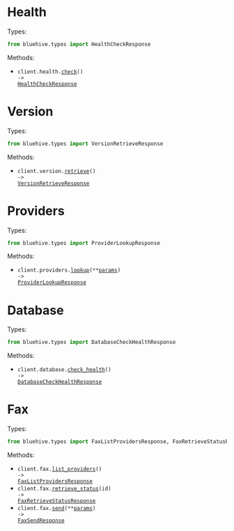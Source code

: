 # Health

Types:

```python
from bluehive.types import HealthCheckResponse
```

Methods:

- <code title="get /v1/health">client.health.<a href="./src/bluehive/resources/health.py">check</a>() -> <a href="./src/bluehive/types/health_check_response.py">HealthCheckResponse</a></code>

# Version

Types:

```python
from bluehive.types import VersionRetrieveResponse
```

Methods:

- <code title="get /v1/version">client.version.<a href="./src/bluehive/resources/version.py">retrieve</a>() -> <a href="./src/bluehive/types/version_retrieve_response.py">VersionRetrieveResponse</a></code>

# Providers

Types:

```python
from bluehive.types import ProviderLookupResponse
```

Methods:

- <code title="get /v1/providers/lookup">client.providers.<a href="./src/bluehive/resources/providers.py">lookup</a>(\*\*<a href="src/bluehive/types/provider_lookup_params.py">params</a>) -> <a href="./src/bluehive/types/provider_lookup_response.py">ProviderLookupResponse</a></code>

# Database

Types:

```python
from bluehive.types import DatabaseCheckHealthResponse
```

Methods:

- <code title="get /v1/database/health">client.database.<a href="./src/bluehive/resources/database.py">check_health</a>() -> <a href="./src/bluehive/types/database_check_health_response.py">DatabaseCheckHealthResponse</a></code>

# Fax

Types:

```python
from bluehive.types import FaxListProvidersResponse, FaxRetrieveStatusResponse, FaxSendResponse
```

Methods:

- <code title="get /v1/fax/providers">client.fax.<a href="./src/bluehive/resources/fax.py">list_providers</a>() -> <a href="./src/bluehive/types/fax_list_providers_response.py">FaxListProvidersResponse</a></code>
- <code title="get /v1/fax/status/{id}">client.fax.<a href="./src/bluehive/resources/fax.py">retrieve_status</a>(id) -> <a href="./src/bluehive/types/fax_retrieve_status_response.py">FaxRetrieveStatusResponse</a></code>
- <code title="post /v1/fax/send">client.fax.<a href="./src/bluehive/resources/fax.py">send</a>(\*\*<a href="src/bluehive/types/fax_send_params.py">params</a>) -> <a href="./src/bluehive/types/fax_send_response.py">FaxSendResponse</a></code>
